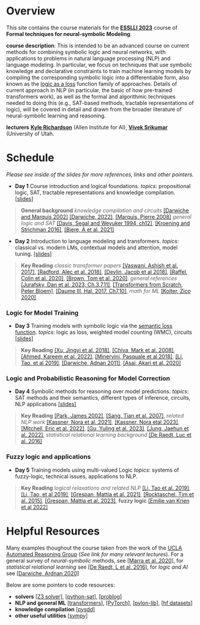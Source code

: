 Overview
==========
This site contains the course materials for  the [**ESSLLI 2023**](https://2023.esslli.eu/courses-workshops-accepted/course-information.html#1) course of **Formal techniques for neural-symbolic Modeling**. 

**course description**: This is intended to be an advanced course on current methods for combining symbolic logic and neural networks, with applications to problems in natural language processing (NLP) and language modeling. In particular, we focus on techniques that use symbolic knowledge and declarative constraints to train machine learning models by compiling the corresponding symbolic logic into a differentiable form, also known as the [logic as a loss](https://arxiv.org/abs/2108.11451) function family of approaches. Details of current approach in NLP (in particular, the basic of how pre-trained transformers work), as well as the formal and algorithmic techniques needed to doing this (e.g., SAT-based methods, tractable representations of logic), will be covered in detail and drawn from the broader literature of neural-symbolic learning and reasoning.

**lecturers**  [**Kyle Richardson**](https://www.krichardson.me/) (Allen Institute for AI), [**Vivek Srikumar**](https://svivek.com/) (University of Utah. 

Schedule
==========

*Please see inside of the slides for more references, links and other pointers.* 

- **Day 1** Course introduction and logical foundations. *topics*: propositional logic, SAT, tractable representations and knowledge compilation. [[slides]](https://github.com/yakazimir/esslli_neural_symbolic/blob/main/slides/lecture1.pdf)
> **General background** *knowledge compilation and circuits* [[Darwiche and Marquis 2002]](https://www.jair.org/index.php/jair/article/view/10311) [[Darwiche, 2022]](https://arxiv.org/abs/2202.02942), [[Marquis, Pierre 2008]](https://www.cril.univ-artois.fr/~marquis/tutorialNotes-ECAI08-PMarquis.pdf) *general logic and SAT* [[Davis, Segal and Weyuker 1994, ch12]](https://www.lsm.cic.ipn.mx/wp-content/uploads/2019/11/Computability-Complexity-and-Languages-Fundamentals-of-Theoretical-Computer-Science.pdf), [[Kroening and Strichman 2016]](https://www.dcc.fc.up.pt/~nam/resources/VP22/Kroening-and-Strichman---2016---Decision-Procedures.pdf), [[Biere, A et al. 2021]](https://www.iospress.com/catalog/books/handbook-of-satisfiability-2)  

- **Day 2** Introduction to language modeling and transformers. *topics*: classical vs. modern LMs, contextual models and attention, model tuning. [[slides]](https://github.com/yakazimir/esslli_neural_symbolic/blob/main/slides/lecture2.pdf)
> **Key Reading** *classic transformer papers* [[Vaswani, Ashish et al. 2017]](https://proceedings.neurips.cc/paper_files/paper/2017/hash/3f5ee243547dee91fbd053c1c4a845aa-Abstract.html), [[Radford, Alec et al. 2018]](https://www.mikecaptain.com/resources/pdf/GPT-1.pdf), [[Devlin, Jacob et al 2018]](https://arxiv.org/abs/1810.04805), [[Raffel, Colin et al. 2020]](https://www.jmlr.org/papers/volume21/20-074/20-074.pdf), [[Brown, Tom et al. 2020]](https://proceedings.neurips.cc/paper_files/paper/2020/hash/1457c0d6bfcb4967418bfb8ac142f64a-Abstract.html?utm_medium=email&utm_source=transaction). *general references* [[Jurafsky, Dan et al. 2023, Ch.3,7,11]](https://web.stanford.edu/~jurafsky/slp3/), [[Transformers from Scratch, Peter Bloem]](https://peterbloem.nl/blog/transformers), [[Daume III, Hal. 2017, Ch7,10]](http://ciml.info/), *math for ML* [[Kolter, Zico 2020]](https://cs229.stanford.edu/summer2020/cs229-linalg.pdf)

### Logic for Model Training

- **Day 3** Training models with symbolic logic via the [semantic loss function](https://proceedings.mlr.press/v80/xu18h.html). *topics*: logic as loss, weighted model counting (WMC), circuits [[slides]](https://github.com/yakazimir/esslli_neural_symbolic/blob/main/slides/lecture3.pdf)
> **Key Reading** [[Xu, Jingyi et al. 2018]](https://proceedings.mlr.press/v80/xu18h.html), [[Chiva, Mark et al. 2008]](https://www.sciencedirect.com/science/article/pii/S0004370207001889), [[Ahmed, Kareem et al. 2022]](https://arxiv.org/abs/2201.11250), [[Minervini, Pasquale et al 2018]](https://arxiv.org/abs/1808.08609), [[Li, Tao, et al 2019]](https://arxiv.org/abs/1909.00126), [[Darwiche, Adnan 2011]](https://ai.dmi.unibas.ch/research/reading_group/darwiche-ijcai2011.pdf), [[Asai, Akari et al. 2020]](https://arxiv.org/abs/2004.10157)

### Logic and Probabilistic Reasoning for Model Correction

- **Day 4**  Symbolic methods for reasoning over model predictions. *topics*: SAT methods and their semantics, different types of inference, circuits, NLP applications [[slides]](https://github.com/yakazimir/esslli_neural_symbolic/blob/main/slides/lecture4.pdf)
> **Key Reading** [[Park, James 2002]](https://cdn.aaai.org/AAAI/2002/AAAI02-102.pdf), [[Sang, Tian et al. 2007]](https://henrykautz.com/papers/ijcai07-mpe-maxsat.pdf), *related NLP work* [[Kassner, Nora et al. 2021]](https://arxiv.org/abs/2109.14723), [[Kassner, Nora etal 2023]](https://arxiv.org/abs/2305.14250),[[Mitchell, Eric et al. 2022]](https://arxiv.org/abs/2211.11875), [[Gu, Yuling et al. 2023]](https://arxiv.org/abs/2212.10029), [[Jung, Jaehun et al. 2022]](https://arxiv.org/abs/2205.11822), *statistical relational learning background* [[De Raedt, Luc et al. 2016]](https://link.springer.com/book/10.1007/978-3-031-01574-8)

### Fuzzy logic and applications

- **Day 5** Training models using multi-valued Logic *topics*: systems of fuzzy-logic, technical issues, applications to NLP.
> **Key Reading** *logical relaxations and related NLP* [[Li, Tao et al. 2019]](https://arxiv.org/abs/1906.06298), [[Li, Tao, et al 2019]](https://arxiv.org/abs/1909.00126), [[Grespan, Mattia et al. 2021]](https://arxiv.org/abs/2107.13646), [[Rocktaschel, Tim et al. 2015]](https://aclanthology.org/N15-1118.pdf), [[Grespan, Mattia et al. 2023]](https://aclanthology.org/2023.acl-long.654/), **fuzzy logic** [[Emilie van Krien et al 2022]](https://www.sciencedirect.com/science/article/pii/S0004370221001533)

Helpful Resources 
==========

Many examples thoughout the course taken from the work of the [UCLA Automated Reasoning Group](https://www.youtube.com/@UCLA.Reasoning) (*See link for many relevant lectures*). For a general survey of *neural-symbolic* methods, see [[Marra et al. 2020]](https://arxiv.org/abs/2108.11451), for *statistical relational learning* see [[De Raedt, L et al. 2016]](https://link.springer.com/book/10.1007/978-3-031-01574-8), for *logic and AI* see [[Darwiche, Ardnan 2020]](https://dl.acm.org/doi/abs/10.1145/3375395.3389131)

Below are some pointers to code resources: 
- **solvers** [[Z3 solver]](https://github.com/Z3Prover/z3), [[python-sat]](https://pysathq.github.io/), [[problog]](https://github.com/ML-KULeuven/problog)
- **NLP and general ML** [[transformers]](https://github.com/huggingface/transformers), [[PyTorch]](https://pytorch.org/), [[pylon-lib]](https://github.com/pylon-lib/pylon), [[hf datasets]](https://huggingface.co/docs/datasets/index)
- **knowledge compilation** [[pysdd]](https://github.com/wannesm/PySDD) 
- **other useful utilities** [[sympy]](https://www.sympy.org/en/index.html)
